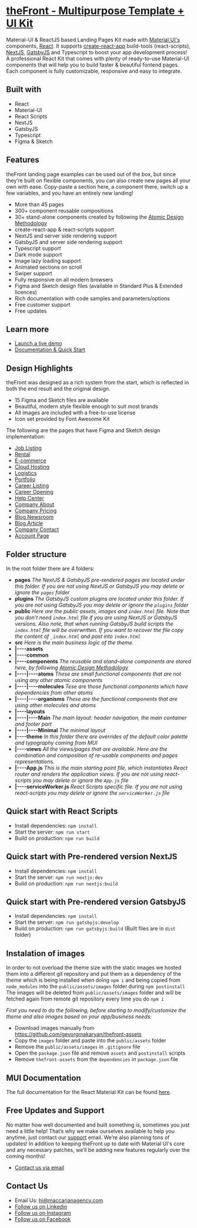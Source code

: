 # [theFront - Multipurpose Template + UI Kit](https://thefront.maccarianagency.com/)

Material-UI & ReactJS based Landing Pages Kit made with [Material UI's](https://material-ui.com/?ref=maccarian-agency) components, [React](https://reactjs.org/?ref=maccarian-agency). It supports [create-react-app](https://facebook.github.io/create-react-app/?ref=maccarian-agency) build-tools (react-scripts), [NextJS](https://nextjs.org/?ref=maccarian-agency), [GatsbyJS](https://www.gatsbyjs.com/?ref=maccarian-agency) and Typescript to boost your app development process!
A professional React Kit that comes with plenty of ready-to-use Material-UI components that will help you to build faster & beautiful fontend pages. Each component is fully customizable, responsive and easy to integrate.

## Built with

- React
- Material-UI
- React Scripts
- NextJS
- GatsbyJS
- Typescript
- Figma & Sketch

## Features

theFront landing page examples can be used out of the box, but since they’re built on flexible components, you can also create new pages all your own with ease. Copy-paste a section here, a component there, switch up a few variables, and you have an entirely new landing!

- More than 45 pages
- 300+ component reusable compositions
- 30+ stand-alone components created by following the [Atomic Design Methodology](https://bradfrost.com/blog/post/atomic-web-design/)
- create-react-app & react-scripts support
- NextJS and server side rendering support
- GatsbyJS and server side rendering support
- Typescript support
- Dark mode support
- Image lazy loading support
- Animated sections on scroll
- Swiper support
- Fully responsive on all modern browsers
- Figma and Sketch design files (available in Standard Plus & Extended licences)
- Rich documentation with code samples and parameters/options
- Free customer support
- Free updates

## Learn more

- [Launch a live demo](https://thefront.maccarianagency.com)
- [Documentation & Quick Start](https://thefront-styleguide.maccarianagency.com)

## Design Highlights

theFront was designed as a rich system from the start, which is reflected in both the end result and the original design.

- 15 Figma and Sketch files are available
- Beautiful, modern style flexible enough to suit most brands
- All images are included with a free-to-use license
- Icon set provided by Font Awesome Kit

The following are the pages that have Figma and Sketch design implementation:

- [Job Listing](https://thefront.maccarianagency.com/job-listing)
- [Rental](https://thefront.maccarianagency.com/rental)
- [E-commerce](https://thefront.maccarianagency.com/e-commerce)
- [Cloud Hosting](https://thefront.maccarianagency.com/cloud-hosting)
- [Logistics](https://thefront.maccarianagency.com/logistics)
- [Portfolio](https://thefront.maccarianagency.com/portfolio-page)
- [Career Listing](https://thefront.maccarianagency.com/career-listing-minimal)
- [Career Opening](https://thefront.maccarianagency.com/career-opening)
- [Help Center](https://thefront.maccarianagency.com/help-center)
- [Company About](https://thefront.maccarianagency.com/about)
- [Company Pricing](https://thefront.maccarianagency.com/pricing)
- [Blog Newsroom](https://thefront.maccarianagency.com/blog-newsroom)
- [Blog Article](https://thefront.maccarianagency.com/blog-article)
- [Company Contact](https://thefront.maccarianagency.com/contact-page)
- [Account Page](https://thefront.maccarianagency.com/account/general)

## Folder structure

In the root folder there are 4 folders:
- **pages** *The NextJS & GatsbyJS pre-rendered pages are located under this folder. If you are not using NextJS or GatsbyJS you may delete or ignore the `pages` folder*
- **plugins** *The GatsbyJS custom plugins are located under this folder. If you are not using GatsbyJS you may delete or ignore the `plugins` folder*
- **public** *Here are the public assets, images and `index.html` file. Note that you don't need `index.html` file if you are using NextJS or GatsbyJS versions. Also note, that when running GatsbyJS build scripts the `index.html` file will be overwritten. If you want to recover the file copy the content of `_index.html` and past into `index.html`*
- **src** *Here is the main business logic of the theme.*
- **|----assets**
- **|----common**
- **|----components** *The reusable and stand-alone components are stored here, by following [Atomic Design Methodology](https://bradfrost.com/blog/post/atomic-web-design/)*
- **|----|----atoms** *These are small functional components that are not using any other atomic components*
- **|----|----molecules** *Tese are those functional components which have dependencies from other atoms*
- **|----|----organisms** *These are the functional components that are using other molecules and atoms*
- **|----layouts**
- **|----|----Main** *The main layout: header navigation, the main container and footer part*
- **|----|----Minimal** *The minimal layout*
- **|----theme** *In this folder there are overrides of the default color palette and typography coming from MUI*
- **|----views** *All the views/pages that are available. Here are the combination and composition of re-usable components and pages representations.*
- **|----App.js** *This is the main starting point file, which instantiates React router and renders the application views. If you are not using react-scripts you may delete or ignore the `App.js` file*
- **|----serviceWorker.js** *React Scripts specific file. If you are not using react-scripts you may delete or ignore the `serviceWorker.js` file*

## Quick start with React Scripts

- Install dependencies: `npm install`
- Start the server: `npm run start`
- Build on production: `npm run build`

## Quick start with Pre-rendered version NextJS

- Install dependencies: `npm install`
- Start the server: `npm run nextjs:dev`
- Build on production: `npm run nextjs:build`

## Quick start with Pre-rendered version GatsbyJS

- Install dependencies: `npm install`
- Start the server: `npm run gatsbyjs:develop`
- Build on production: `npm run gatsbyjs:build` (Built files are in `dist` folder)

## Instalation of images

In order to not overload the theme size with the static images we hosted them into a different git repository and put them as a dependency of the theme which is being installed when doing `npm i` and being copied from `node_modules` into the `public/assets/images` folder during `npm postinstall`
The images will be deleted from `public/assets/images` folder and will be fetched again from remote git repository every time you do `npm i`

*First you need to do the following, before starting to modify/customize the theme and also images based on your app/business needs:*

- Download images manually from https://github.com/gevorgmakaryan/thefront-assets
- Copy the `images` folder and paste into the `public/assets` folder
- Remove the `public/assets/images` in `.gitignore` file
- Open the `package.json` file and remove `assets` and `postinstall` scripts
- Remove `thefront-assets` from the `dependencies` in `package.json` file

## MUI Documentation

The full documentation for the React Material Kit can be found [here](https://material-ui.com?ref=maccarian-agency).

## Free Updates and Support

No matter how well documented and built something is, sometimes you just need a little help! That’s why we make ourselves available to help you anytime, just contact our [support](hi@maccarianagency.com) email. We’re also planning tons of updates! In addition to keeping theFront up to date with Material UI's core and any necessary patches, we’ll be adding new features regularly over the coming months!

- [Contact us via email](hi@maccarianagency.com)

## Contact Us

- Email Us: hi@maccarianagency.com
- [Follow us on Linkedin](https://www.linkedin.com/company/maccarian)
- [Follow us on Instagram](https://www.instagram.com/maccarian/)
- [Follow us on Facebook](https://facebook.com/maccarian.agency/)
